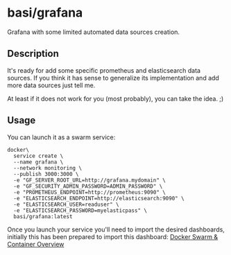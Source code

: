 # basi/grafana

Grafana with some limited automated data sources creation.

## Description

It's ready for add some specific prometheus and elasticsearch data sources. If you think it has sense to generalize its implementation
and add more data sources just tell me.

At least if it does not work for you (most probably), you can take the idea. ;)

## Usage
You can launch it as a swarm service:

```
docker\
  service create \
  --name grafana \
  --network monitoring \
  --publish 3000:3000 \
  -e "GF_SERVER_ROOT_URL=http://grafana.mydomain" \
  -e "GF_SECURITY_ADMIN_PASSWORD=ADMIN_PASSWORD" \
  -e "PROMETHEUS_ENDPOINT=http://prometheus:9090" \
  -e "ELASTICSEARCH_ENDPOINT=http://elasticsearch:9090" \
  -e "ELASTICSEARCH_USER=readuser" \
  -e "ELASTICSEARCH_PASSWORD=myelasticpass" \
  basi/grafana:latest

```

Once you launch your service you'll need to import the desired dashboards, initially this has been prepared to import
this dashboard: [Docker Swarm & Container Overview](https://grafana.net/dashboards/609)

